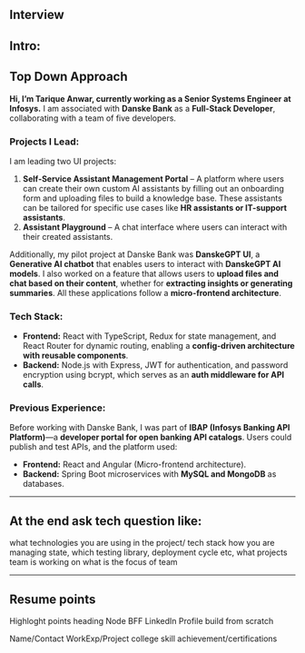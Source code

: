 ## Interview
## Intro:
Top Down Approach
---

**Hi, I’m Tarique Anwar, currently working as a Senior Systems Engineer at Infosys.** I am associated with **Danske Bank** as a **Full-Stack Developer**, collaborating with a team of five developers.  

### Projects I Lead:  
I am leading two UI projects:  
1. **Self-Service Assistant Management Portal** – A platform where users can create their own custom AI assistants by filling out an onboarding form and uploading files to build a knowledge base. These assistants can be tailored for specific use cases like **HR assistants or IT-support assistants**.  
2. **Assistant Playground** – A chat interface where users can interact with their created assistants.  

Additionally, my pilot project at Danske Bank was **DanskeGPT UI**, a **Generative AI chatbot** that enables users to interact with **DanskeGPT AI models**. I also worked on a feature that allows users to **upload files and chat based on their content**, whether for **extracting insights or generating summaries**. All these applications follow a **micro-frontend architecture**.  

### Tech Stack:  
- **Frontend:** React with TypeScript, Redux for state management, and React Router for dynamic routing, enabling a **config-driven architecture with reusable components**.  
- **Backend:** Node.js with Express, JWT for authentication, and password encryption using bcrypt, which serves as an **auth middleware for API calls**.  

### Previous Experience:  
Before working with Danske Bank, I was part of **IBAP (Infosys Banking API Platform)**—a **developer portal for open banking API catalogs**. Users could publish and test APIs, and the platform used:  
- **Frontend:** React and Angular (Micro-frontend architecture).  
- **Backend:** Spring Boot microservices with **MySQL and MongoDB** as databases.  

---

## At the end ask tech question like: 
what technologies you are using in the project/ tech stack how you are managing state, which testing library, deployment cycle etc, 
what projects team is working on
what is the focus of team

---

## Resume points
Highloght points heading
Node BFF
LinkedIn Profile
build from scratch

Name/Contact
WorkExp/Project
college
skill
achievement/certifications
